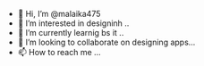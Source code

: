- 👋 Hi, I’m @malaika475
- 👀 I’m interested in designinh ..
- 🌱 I’m currently learnig bs it ..
- 💞️ I’m looking to collaborate on designing apps...
- 📫 How to reach me ...

<!---
malaika475/malaika475 is a ✨ special ✨ repository because its `README.md` (this file) appears on your GitHub profile.
You can click the Preview link to take a look at your changes.
--->
